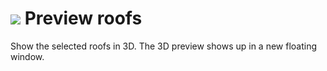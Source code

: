 # ![](../.gitbook/assets/prev-roof.svg) Preview roofs

Show the selected roofs in 3D. The 3D preview shows up in a new floating window.